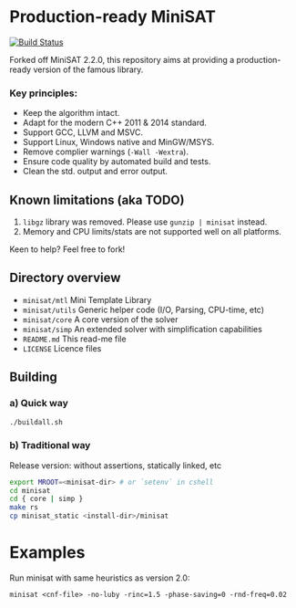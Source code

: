 Production-ready MiniSAT
========================

[![Build Status](https://travis-ci.org/cernoch/minisat.svg?branch=master)](https://travis-ci.org/cernoch/minisat)

Forked off MiniSAT 2.2.0, this repository aims at providing
a production-ready version of the famous library.

### Key principles:
- Keep the algorithm intact.
- Adapt for the modern C++ 2011 & 2014 standard.
- Support GCC, LLVM and MSVC.
- Support Linux, Windows native and MinGW/MSYS.
- Remove complier warnings (`-Wall -Wextra`).
- Ensure code quality by automated build and tests.
- Clean the std. output and error output.



Known limitations (aka TODO)
----------------------------

1. `libgz` library was removed. Please use `gunzip | minisat` instead.
2. Memory and CPU limits/stats are not supported well on all platforms.

Keen to help? Feel free to fork!



Directory overview
------------------

- `minisat/mtl`     Mini Template Library
- `minisat/utils`   Generic helper code (I/O, Parsing, CPU-time, etc)
- `minisat/core`    A core version of the solver
- `minisat/simp`    An extended solver with simplification capabilities
- `README.md`       This read-me file
- `LICENSE`         Licence files



Building
--------

### a) Quick way
```bash
./buildall.sh
```


### b) Traditional way

Release version: without assertions, statically linked, etc

```bash
export MROOT=<minisat-dir> # or `setenv` in cshell
cd minisat
cd { core | simp }
make rs
cp minisat_static <install-dir>/minisat
```



Examples
========

Run minisat with same heuristics as version 2.0:

```minisat <cnf-file> -no-luby -rinc=1.5 -phase-saving=0 -rnd-freq=0.02```